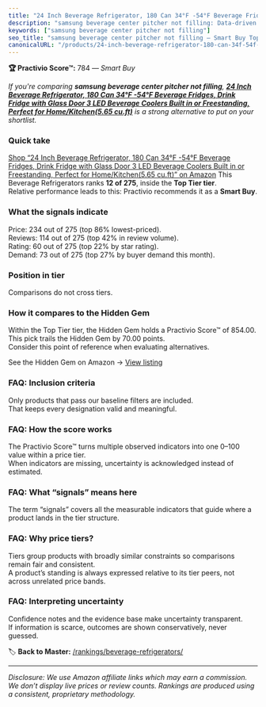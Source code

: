 ```yaml
---
title: "24 Inch Beverage Refrigerator, 180 Can 34°F -54°F Beverage Fridges, Drink Fridge with Glass Door 3 LED Beverage Coolers Built in or Freestanding, Perfect for Home/Kitchen(5.65 cu.ft)"
description: "samsung beverage center pitcher not filling: Data-driven within Top Tier ranking using the Practivio Score™. Positioned by quality, value, demand, findability,…"
keywords: ["samsung beverage center pitcher not filling"]
seo_title: "samsung beverage center pitcher not filling — Smart Buy Top Tier (2025)"
canonicalURL: "/products/24-inch-beverage-refrigerator-180-can-34f-54f-beverage-fridges-drink-fridge-with-glass-door-3-led-beverage-coolers-built-in-or-freestanding-perfect-for-homekitchen565-cuft-B0D6R78TYF/"
---
```


**🏆 Practivio Score™:** 784 — _Smart Buy_


*If you're comparing **samsung beverage center pitcher not filling**, **[24 Inch Beverage Refrigerator, 180 Can 34°F -54°F Beverage Fridges, Drink Fridge with Glass Door 3 LED Beverage Coolers Built in or Freestanding, Perfect for Home/Kitchen(5.65 cu.ft)](https://www.amazon.com/dp/B0D6R78TYF?tag=practivio-20)** is a strong alternative to put on your shortlist.*
### Quick take
[Shop “24 Inch Beverage Refrigerator, 180 Can 34°F -54°F Beverage Fridges, Drink Fridge with Glass Door 3 LED Beverage Coolers Built in or Freestanding, Perfect for Home/Kitchen(5.65 cu.ft)” on Amazon](https://www.amazon.com/dp/B0D6R78TYF?tag=practivio-20)
This Beverage Refrigerators ranks **12 of 275**, inside the **Top Tier tier**.  
Relative performance leads to this: Practivio recommends it as a **Smart Buy**.

### What the signals indicate
Price: 234 out of 275 (top 86% lowest-priced).  
Reviews: 114 out of 275 (top 42% in review volume).  
Rating: 60 out of 275 (top 22% by star rating).  
Demand: 73 out of 275 (top 27% by buyer demand this month).

### Position in tier
Comparisons do not cross tiers.

### How it compares to the Hidden Gem
Within the Top Tier tier, the Hidden Gem holds a Practivio Score™ of 854.00.  
This pick trails the Hidden Gem by 70.00 points.  
Consider this point of reference when evaluating alternatives.  

See the Hidden Gem on Amazon → [View listing](https://www.amazon.com/dp/B09F9WX11W?tag=practivio-20)

### FAQ: Inclusion criteria
Only products that pass our baseline filters are included.  
That keeps every designation valid and meaningful.

### FAQ: How the score works
The Practivio Score™ turns multiple observed indicators into one 0–100 value within a price tier.  
When indicators are missing, uncertainty is acknowledged instead of estimated.

### FAQ: What “signals” means here
The term “signals” covers all the measurable indicators that guide where a product lands in the tier structure.

### FAQ: Why price tiers?
Tiers group products with broadly similar constraints so comparisons remain fair and consistent.  
A product’s standing is always expressed relative to its tier peers, not across unrelated price bands.

### FAQ: Interpreting uncertainty
Confidence notes and the evidence base make uncertainty transparent.  
If information is scarce, outcomes are shown conservatively, never guessed.


🏷️ **Back to Master:** [/rankings/beverage-refrigerators/](/rankings/beverage-refrigerators/)

---
_Disclosure: We use Amazon affiliate links which may earn a commission. We don’t display live prices or review counts. Rankings are produced using a consistent, proprietary methodology._
